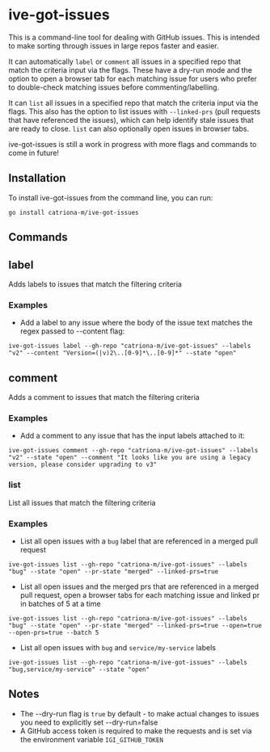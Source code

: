 # ive-got-issues

This is a command-line tool for dealing with GitHub issues. This is intended to make sorting through issues in large repos faster and easier. 

It can automatically `label` or `comment` all issues in a specified repo that match the criteria input via the flags. These have a dry-run mode and the option to open a browser tab for each matching issue for users who prefer to double-check matching issues before commenting/labelling. 

It can `list` all issues in a specified repo that match the criteria input via the flags. This also has the option to list issues with `--linked-prs` (pull requests that have referenced the issues), which can help identify stale issues that are ready to close. `list` can also optionally open issues in browser tabs.

ive-got-issues is still a work in progress with more flags and commands to come in future!

## Installation

To install ive-got-issues from the command line, you can run:

`go install catriona-m/ive-got-issues`

## Commands

## label
Adds labels to issues that match the filtering criteria

### Examples

- Add a label to any issue where the body of the issue text matches the regex passed to --content flag:
```
ive-got-issues label --gh-repo "catriona-m/ive-got-issues" --labels "v2" --content "Version=(|v)2\..[0-9]*\..[0-9]*" --state "open"
```

## comment
Adds a comment to issues that match the filtering criteria

### Examples

- Add a comment to any issue that has the input labels attached to it:
```
ive-got-issues comment --gh-repo "catriona-m/ive-got-issues" --labels "v2" --state "open" --comment "It looks like you are using a legacy version, please consider upgrading to v3"
```

### list
List all issues that match the filtering criteria

### Examples

- List all open issues with a `bug` label that are referenced in a merged pull request
```
ive-got-issues list --gh-repo "catriona-m/ive-got-issues" --labels "bug" --state "open" --pr-state "merged" --linked-prs=true
```

- List all open issues and the merged prs that are referenced in a merged pull request, open a browser tabs for each matching issue and linked pr in batches of 5 at a time
```
ive-got-issues list --gh-repo "catriona-m/ive-got-issues" --labels "bug" --state "open" --pr-state "merged" --linked-prs=true --open=true --open-prs=true --batch 5
```

- List all open issues with `bug` and `service/my-service` labels 
```
ive-got-issues list --gh-repo "catriona-m/ive-got-issues" --labels "bug,service/my-service" --state "open"
```

## Notes

- The --dry-run flag is `true` by default - to make actual changes to issues you need to explicitly set --dry-run=false
- A GitHub access token is required to make the requests and is set via the environment variable `IGI_GITHUB_TOKEN`
